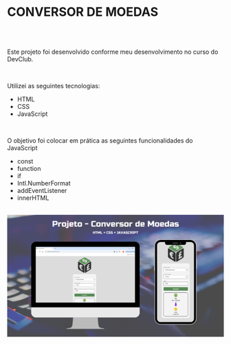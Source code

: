 <h1>CONVERSOR DE MOEDAS</h1>
<br>
<br>
<p>Este projeto foi desenvolvido conforme meu desenvolvimento no curso do DevClub.</p>
<br>
<p>Utilizei as seguintes tecnologias:</p>
<ul>
  <li>HTML</li>
  <li>CSS</li>
  <li>JavaScript</li>
</ul>
<br>
<p>O objetivo foi colocar em prática as seguintes funcionalidades do JavaScript</p>
<ul>
  <li>const</li>
  <li>function</li>
  <li>if</li>
  <li>Intl.NumberFormat</li>
  <li>addEventListener</li>
  <li>innerHTML</li>
</ul>
<br>
<img src="https://github.com/lzenaro/04---Conversor-de-Moedas/blob/main/assets/mockup.png?raw=true">
